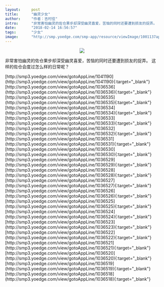 ```yaml
---
layout:     post
title:      "幽灵少女"
author:     "作者：吉村佳"
intro:      "非常害怕幽灵的佐仓果步却深受幽灵喜爱，苦恼的同时还要遭到损友的捉弄。 这样的佐仓会度过怎么样的日常呢？"
date:       "2018-02-14 16:56:57"
tags:       "少女"
image:      "http://smp.yoedge.com/smp-app/resource/viewImage/1001137appline.png"
---
```

<div style="text-align: center">
<p><img src="http://smp.yoedge.com/smp-app/resource/viewImage/1001137appline.png"/></p>
</div>
<p class="post-meta">
<span>非常害怕幽灵的佐仓果步却深受幽灵喜爱，苦恼的同时还要遭到损友的捉弄。 这样的佐仓会度过怎么样的日常呢？</span>
</p>
[http://smp3.yoedge.com/view/gotoAppLine/1041190](http://smp3.yoedge.com/view/gotoAppLine/1041190){:target="_blank"}
[http://smp3.yoedge.com/view/gotoAppLine/1036536](http://smp3.yoedge.com/view/gotoAppLine/1036536){:target="_blank"}
[http://smp3.yoedge.com/view/gotoAppLine/1036535](http://smp3.yoedge.com/view/gotoAppLine/1036535){:target="_blank"}
[http://smp3.yoedge.com/view/gotoAppLine/1036534](http://smp3.yoedge.com/view/gotoAppLine/1036534){:target="_blank"}
[http://smp3.yoedge.com/view/gotoAppLine/1036533](http://smp3.yoedge.com/view/gotoAppLine/1036533){:target="_blank"}
[http://smp3.yoedge.com/view/gotoAppLine/1036532](http://smp3.yoedge.com/view/gotoAppLine/1036532){:target="_blank"}
[http://smp3.yoedge.com/view/gotoAppLine/1036531](http://smp3.yoedge.com/view/gotoAppLine/1036531){:target="_blank"}
[http://smp3.yoedge.com/view/gotoAppLine/1036530](http://smp3.yoedge.com/view/gotoAppLine/1036530){:target="_blank"}
[http://smp3.yoedge.com/view/gotoAppLine/1036529](http://smp3.yoedge.com/view/gotoAppLine/1036529){:target="_blank"}
[http://smp3.yoedge.com/view/gotoAppLine/1036528](http://smp3.yoedge.com/view/gotoAppLine/1036528){:target="_blank"}
[http://smp3.yoedge.com/view/gotoAppLine/1036527](http://smp3.yoedge.com/view/gotoAppLine/1036527){:target="_blank"}
[http://smp3.yoedge.com/view/gotoAppLine/1036526](http://smp3.yoedge.com/view/gotoAppLine/1036526){:target="_blank"}
[http://smp3.yoedge.com/view/gotoAppLine/1036525](http://smp3.yoedge.com/view/gotoAppLine/1036525){:target="_blank"}
[http://smp3.yoedge.com/view/gotoAppLine/1036524](http://smp3.yoedge.com/view/gotoAppLine/1036524){:target="_blank"}
[http://smp3.yoedge.com/view/gotoAppLine/1036523](http://smp3.yoedge.com/view/gotoAppLine/1036523){:target="_blank"}
[http://smp3.yoedge.com/view/gotoAppLine/1036522](http://smp3.yoedge.com/view/gotoAppLine/1036522){:target="_blank"}
[http://smp3.yoedge.com/view/gotoAppLine/1036521](http://smp3.yoedge.com/view/gotoAppLine/1036521){:target="_blank"}
[http://smp3.yoedge.com/view/gotoAppLine/1036520](http://smp3.yoedge.com/view/gotoAppLine/1036520){:target="_blank"}
[http://smp3.yoedge.com/view/gotoAppLine/1036519](http://smp3.yoedge.com/view/gotoAppLine/1036519){:target="_blank"}
[http://smp3.yoedge.com/view/gotoAppLine/1036518](http://smp3.yoedge.com/view/gotoAppLine/1036518){:target="_blank"}


